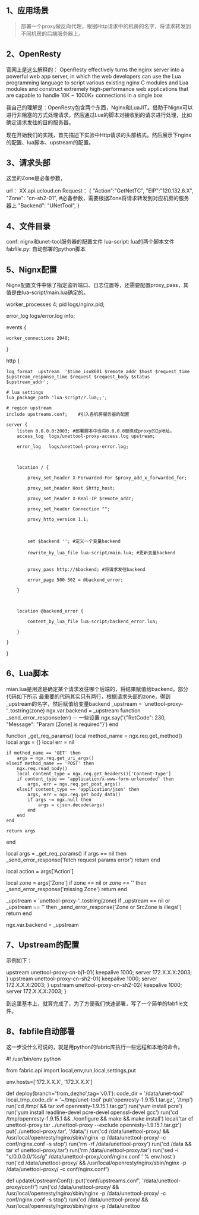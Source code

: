 ## 1、应用场景
> 部署一个proxy做反向代理，根据Http请求中的机房的名字，将请求转发到不同机房的后端服务器上。
## 2、OpenResty

官网上是这么解释的： OpenResty effectively turns the nginx server into a powerful web app server, in which the web developers can use the Lua programming language to script various existing nginx C modules and Lua modules and construct extremely high-performance web applications that are capable to handle 10K ~ 1000K+ connections in a single box

我自己的理解是：OpenResty包含两个东西，Nginx和LuaJIT。借助于Nignx可以进行非阻塞的方式处理请求，然后通过Lua的脚本对接收到的请求进行处理，比如确定请求发往的目的服务器。

现在开始我们的实践，首先描述下实验中Http请求的头部格式。然后展示下nginx的配置、lua脚本、upstream的配置。


## 3、请求头部

这里的Zone是必备参数，

url： XX.api.ucloud.cn
Request：
{
  "Action":"GetNetTC",
  "EIP":"120.132.6.X",
  "Zone": "cn-sh2-01", #必备参数，需要根据Zone将请求转发到对应机房的服务器上
  "Backend": "UNetTool",
}

## 4、文件目录

conf: nignx和unet-tool服务器的配置文件
lua-script: lua的两个脚本文件
fabfile.py: 自动部署的python脚本


## 5、Nignx配置

Nignx配置文件中除了指定监听端口、日志位置等，还需要配置proxy_pass，其值是由lua-script/main.lua确定的。

worker_processes 4;
pid logs/nginx.pid;

error_log logs/error.log info;

events {

    worker_connections 2048;

}

http {

    log_format  upstream  '$time_iso8601 $remote_addr $host $request_time $upstream_response_time $request $request_body $status $upstream_addr';

    # lua settings
    lua_package_path 'lua-script/?.lua;;';

    # region upstream
    include upstreams.conf;    #引入各机房服务器的配置

    server {
        listen 0.0.0.0:2003; #部署脚本中会将0.0.0.0替换成proxy的Ip地址。
        access_log  logs/unettool-proxy-access.log upstream;

        error_log   logs/unettool-proxy-error.log;



        location / {

            proxy_set_header X-Forwarded-For $proxy_add_x_forwarded_for;

            proxy_set_header Host $http_host;

            proxy_set_header X-Real-IP $remote_addr;

            proxy_set_header Connection "";

            proxy_http_version 1.1;



            set $backend ''; #定义一个变量backend

            rewrite_by_lua_file lua-script/main.lua; #更新变量backend


            proxy_pass http://$backend; #将请求发往backend

            error_page 500 502 = @backend_error;

        }



        location @backend_error {

            content_by_lua_file lua-script/backend_error.lua;

        }

    }

} 

## 6、Lua脚本

mian.lua是用途是确定某个请求发往哪个后端的，将结果赋值给backend。部分代码如下所示
最重要的代码其实只有两行，根据请求头部的zone，得到_upstream的名字，然后赋值给变量backend
    _upstream = 'unettool-proxy-'..tostring(zone)
    ngx.var.backend = _upstream
function _send_error_response(err)
    -- 一些设置
    ngx.say('{"RetCode": 230, "Message": "Param [Zone] is required"}')
end

function _get_req_params()
    local method_name = ngx.req.get_method()
    local args = {}
    local err = nil

    if method_name == 'GET' then
        args = ngx.req.get_uri_args()
    elseif method_name == 'POST' then
        ngx.req.read_body()
        local content_type = ngx.req.get_headers()['Content-Type']
        if content_type == 'application/x-www-form-urlencoded' then
            args, err = ngx.req.get_post_args()
        elseif content_type == 'application/json' then
            args, err = ngx.req.get_body_data() 
            if args ~= ngx.null then
                args = cjson.decode(args)
            end
        end
    end

    return args
end

local args = _get_req_params()
if args == nil then
    _send_error_response('fetch request params error')
    return
end

local action = args['Action']

local zone = args['Zone']
if zone == nil or zone == '' then
    _send_error_response('missing Zone')
    return
end

_upstream = 'unettool-proxy-'..tostring(zone)
if _upstream == nil or _upstream == '' then
    _send_error_response('Zone or SrcZone is illegal')
    return 
end

ngx.var.backend = _upstream

## 7、Upstream的配置

示例如下：

upstream unettool-proxy-cn-bj1-01{
    keepalive 1000;
    server 172.X.X.X:2003;
}
upstream unettool-proxy-cn-sh2-01{
    keepalive 1000;
    server 172.X.X.X:2003;
}
upstream unettool-proxy-cn-sh2-02{
    keepalive 1000;
    server 172.X.X.X:2003;
}

到这里基本上，就算完成了，为了方便我们快速部署，写了一个简单的fabfile文件。

## 8、fabfile自动部署

这一步没什么可说的，就是用python的fabric库执行一些远程和本地的命令。

#! /usr/bin/env python

from fabric.api import local,env,run,local,settings,put

env.hosts=['172.X.X.X', '172.X.X.X']

def deploy(branch='from_dezho',tag='v0.1'):
    code_dir = '/data/unet-tool'
    local_tmp_code_dir = '~/tmp/unet-tool'
    put('openresty-1.9.15.1.tar.gz', '/tmp')
    run('cd /tmp/ && tar xvf openresty-1.9.15.1.tar.gz')
    run('yum install pcre')
    run('yum install readline-devel pcre-devel openssl-devel gcc')
    run('cd /tmp/openresty-1.9.15.1 && ./configure && make && make install')
    local('tar cf unettool-proxy.tar ../unettool-proxy --exclude openresty-1.9.15.1.tar.gz')
    put('./unettool-proxy.tar', '/data/')
    run('cd /data/unettool-proxy/ && /usr/local/openresty/nginx/sbin/nginx -p /data/unettool-proxy/ -c conf/nginx.conf -s stop')
    run('rm -rf /data/unettool-proxy')
    run('cd /data && tar xf unettool-proxy.tar')
    run('rm /data/unettool-proxy.tar')
    run('sed -i "s/0.0.0.0/%s/g" /data/unettool-proxy/conf/nginx.conf ' % env.host )
    run('cd /data/unettool-proxy/ && /usr/local/openresty/nginx/sbin/nginx -p /data/unettool-proxy/ -c conf/nginx.conf')

def updateUpstreamConf():
    put('conf/upstreams.conf', '/data/unettool-proxy/conf/')
    run('cd /data/unettool-proxy/ && /usr/local/openresty/nginx/sbin/nginx -p /data/unettool-proxy/ -c conf/nginx.conf -s stop')
    run('cd /data/unettool-proxy/ && /usr/local/openresty/nginx/sbin/nginx -p /data/unettoo
